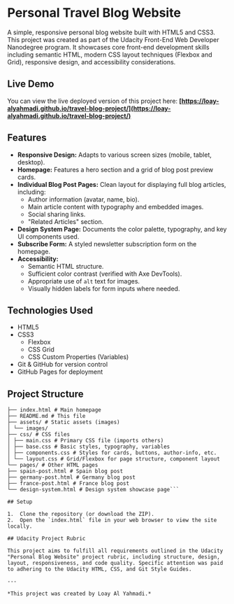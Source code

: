 # Personal Travel Blog Website

A simple, responsive personal blog website built with HTML5 and CSS3. This project was created as part of the Udacity Front-End Web Developer Nanodegree program. It showcases core front-end development skills including semantic HTML, modern CSS layout techniques (Flexbox and Grid), responsive design, and accessibility considerations.

## Live Demo

You can view the live deployed version of this project here:
**[https://loay-alyahmadi.github.io/travel-blog-project/](https://loay-alyahmadi.github.io/travel-blog-project/)**

## Features

*   **Responsive Design:** Adapts to various screen sizes (mobile, tablet, desktop).
*   **Homepage:** Features a hero section and a grid of blog post preview cards.
*   **Individual Blog Post Pages:** Clean layout for displaying full blog articles, including:
    *   Author information (avatar, name, bio).
    *   Main article content with typography and embedded images.
    *   Social sharing links.
    *   "Related Articles" section.
*   **Design System Page:** Documents the color palette, typography, and key UI components used.
*   **Subscribe Form:** A styled newsletter subscription form on the homepage.
*   **Accessibility:**
    *   Semantic HTML structure.
    *   Sufficient color contrast (verified with Axe DevTools).
    *   Appropriate use of `alt` text for images.
    *   Visually hidden labels for form inputs where needed.

## Technologies Used

*   HTML5
*   CSS3
    *   Flexbox
    *   CSS Grid
    *   CSS Custom Properties (Variables)
*   Git & GitHub for version control
*   GitHub Pages for deployment

## Project Structure
```travel-blog/
├── index.html # Main homepage
├── README.md # This file
├── assets/ # Static assets (images)
│ └── images/
├── css/ # CSS files
│ ├── main.css # Primary CSS file (imports others)
│ ├── base.css # Basic styles, typography, variables
│ ├── components.css # Styles for cards, buttons, author-info, etc.
│ └── layout.css # Grid/Flexbox for page structure, component layout
└── pages/ # Other HTML pages
├── spain-post.html # Spain blog post
├── germany-post.html # Germany blog post
├── france-post.html # France blog post
└── design-system.html # Design system showcase page```

## Setup

1.  Clone the repository (or download the ZIP).
2.  Open the `index.html` file in your web browser to view the site locally.

## Udacity Project Rubric

This project aims to fulfill all requirements outlined in the Udacity "Personal Blog Website" project rubric, including structure, design, layout, responsiveness, and code quality. Specific attention was paid to adhering to the Udacity HTML, CSS, and Git Style Guides.

---

*This project was created by Loay Al Yahmadi.*